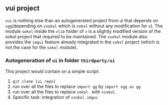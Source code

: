 ## vui project

`vui` is nothing else than an autogenerated project from ui that depends on `vgg`(depending on `vsokol` which is `sokol` without any modification for `v`). The module `sokol` inside the `vlib` folder of `v` is a slightly modified version of the sokol project that required to be maintained. The `vsokol` module also provides the `imgui` feature already integrated in the `sokol` project (which is not the case for the `sokol` module).

### Autogeneration of `ui` in folder `thirdparty/ui`

This project would contain on a simple script:

1. `git clone [ui repo]`
1. run over all the files to replace `import gg` by `import vgg as gg`
1. run over all the files to replace `sokol.` with `vsokol.`
1. Specific task: integration of `vsokol.imgui`



